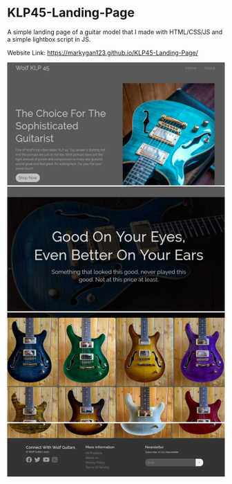 # KLP45-Landing-Page
A simple landing page of a guitar model that I made with HTML/CSS/JS and a simple lightbox script in JS.

Website Link: https://markygan123.github.io/KLP45-Landing-Page/

![](images/main-showcase.png)
![](images/showcase-b.png)
![](images/gallery-section.png)
![](images/footer.png)
